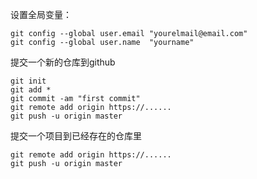 设置全局变量：
	
	git config --global user.email "yourelmail@email.com"
	git config --global user.name  "yourname"

提交一个新的仓库到github
	
	git init
	git add *
	git commit -am "first commit"
	git remote add origin https://......
	git push -u origin master

提交一个项目到已经存在的仓库里

	git remote add origin https://......
	git push -u origin master
	